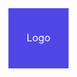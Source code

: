 <!-- filepath: buffed-ai/public/logo.svg -->
<svg width="120" height="120" xmlns="http://www.w3.org/2000/svg">
  <rect width="120" height="120" fill="#4F46E5"/>
  <text x="50%" y="50%" fill="#FFF" font-size="20" text-anchor="middle" dy=".3em">Logo</text>
</svg>
